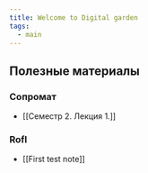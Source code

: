 ```yaml
---
title: Welcome to Digital garden
tags:
  - main
---
```

## Полезные материалы
### Сопромат
* [[Семестр 2. Лекция 1.]]
### Rofl
* [[First test note]]